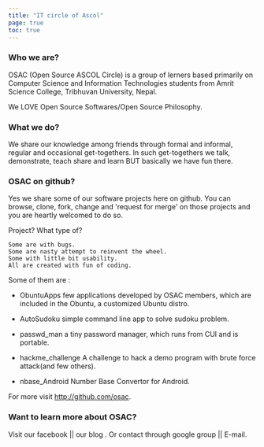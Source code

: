 ```yaml
---
title: "IT circle of Ascol"
page: true
toc: true
---
```


### Who we are?
OSAC (Open Source ASCOL Circle) is a group of lerners based primarily on Computer Science and Information Technologies students from Amrit Science College, Tribhuvan University, Nepal.

We LOVE Open Source Softwares/Open Source Philosophy.


### What we do?
We share our knowledge among friends through formal and informal, regular and occasional get-togethers. In such get-togethers we talk, demonstrate, teach share and learn BUT basically we have fun there.

### OSAC on github?
Yes we share some of our software projects here on github. You can browse, clone, fork, change and 'request for merge' on those projects and you are heartly welcomed to do so.

Project? What type of?

    Some are with bugs.
    Some are nasty attempt to reinvent the wheel.
    Some with little bit usability.
    All are created with fun of coding.

Some of them are :

- ObuntuApps
    few applications developed by OSAC members, which are included in the Obuntu, a customized Ubuntu distro.

- AutoSudoku
    simple command line app to solve sudoku problem.

- passwd_man
    a tiny password manager, which runs from CUI and is portable.

- hackme_challenge
    A challenge to hack a demo program with brute force attack(and few others).

- nbase_Android
    Number Base Convertor for Android.

For more visit http://github.com/osac.

### Want to learn more about OSAC?
Visit our facebook || our blog .
Or contact through google group || E-mail.
